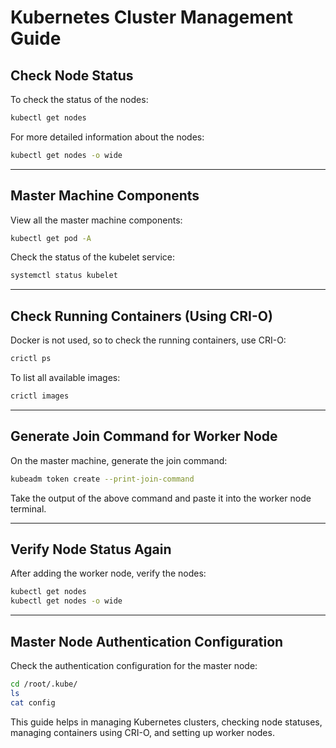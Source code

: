 
# Kubernetes Cluster Management Guide

## Check Node Status

To check the status of the nodes:
```bash
kubectl get nodes
```

For more detailed information about the nodes:
```bash
kubectl get nodes -o wide
```

---

## Master Machine Components

View all the master machine components:
```bash
kubectl get pod -A
```

Check the status of the kubelet service:
```bash
systemctl status kubelet
```

---

## Check Running Containers (Using CRI-O)

Docker is not used, so to check the running containers, use CRI-O:
```bash
crictl ps
```

To list all available images:
```bash
crictl images
```

---

## Generate Join Command for Worker Node

On the master machine, generate the join command:
```bash
kubeadm token create --print-join-command
```

Take the output of the above command and paste it into the worker node terminal.

---

## Verify Node Status Again

After adding the worker node, verify the nodes:
```bash
kubectl get nodes
kubectl get nodes -o wide
```

---

## Master Node Authentication Configuration

Check the authentication configuration for the master node:
```bash
cd /root/.kube/
ls
cat config
```

This guide helps in managing Kubernetes clusters, checking node statuses, managing containers using CRI-O, and setting up worker nodes.

